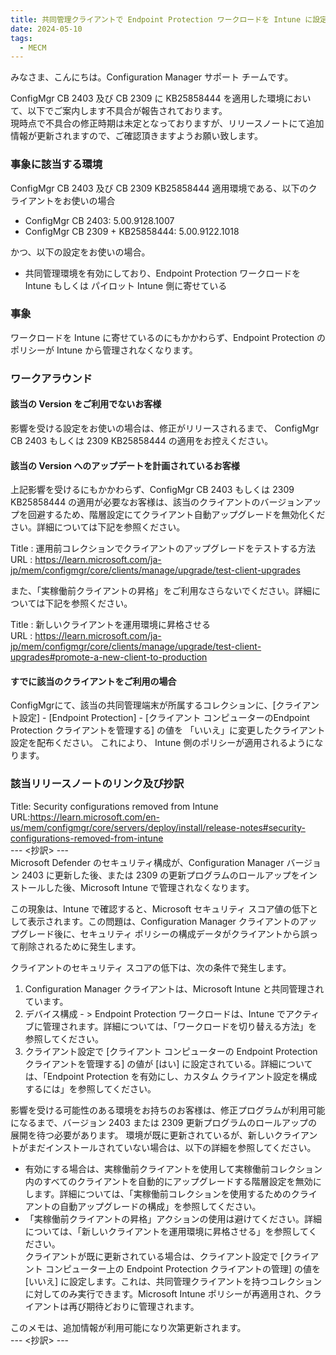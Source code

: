 ```yaml
---
title: 共同管理クライアントで Endpoint Protection ワークロードを Intune に設定した場合に影響を受ける不具合のご案内
date: 2024-05-10
tags:
  - MECM
---  
```


みなさま、こんにちは。Configuration Manager サポート チームです。  

ConfigMgr CB 2403 及び CB 2309 に KB25858444 を適用した環境において、以下でご案内します不具合が報告されております。    
現時点で不具合の修正時期は未定となっておりますが、リリースノートにて追加情報が更新されますので、ご確認頂きますようお願い致します。  

### 事象に該当する環境  
ConfigMgr CB 2403 及び CB 2309 KB25858444 適用環境である、以下のクライアントをお使いの場合  

- ConfigMgr CB 2403: 5.00.9128.1007  
- ConfigMgr CB 2309 + KB25858444: 5.00.9122.1018  

かつ、以下の設定をお使いの場合。  

- 共同管理環境を有効にしており、Endpoint Protection ワークロードを Intune もしくは パイロット Intune 側に寄せている  

### 事象  
ワークロードを Intune に寄せているのにもかかわらず、Endpoint Protection のポリシーが Intune から管理されなくなります。  

### ワークアラウンド  
#### 該当の Version をご利用でないお客様  
影響を受ける設定をお使いの場合は、修正がリリースされるまで、 ConfigMgr CB 2403 もしくは 2309 KB25858444 の適用をお控えください。  

#### 該当の Version へのアップデートを計画されているお客様  
上記影響を受けるにもかかわらず、ConfigMgr CB 2403 もしくは 2309 KB25858444 の適用が必要なお客様は、該当のクライアントのバージョンアップを回避するため、階層設定にてクライアント自動アップグレードを無効化ください。詳細については下記を参照ください。  

Title : 運用前コレクションでクライアントのアップグレードをテストする方法  
URL : https://learn.microsoft.com/ja-jp/mem/configmgr/core/clients/manage/upgrade/test-client-upgrades  

また、「実稼働前クライアントの昇格」をご利用なさらないでください。詳細については下記を参照ください。  

Title : 新しいクライアントを運用環境に昇格させる  
URL : https://learn.microsoft.com/ja-jp/mem/configmgr/core/clients/manage/upgrade/test-client-upgrades#promote-a-new-client-to-production  

#### すでに該当のクライアントをご利用の場合  
ConfigMgrにて、該当の共同管理端末が所属するコレクションに、[クライアント設定] - [Endpoint Protection] - [クライアント コンピューターのEndpoint Protection クライアントを管理する] の値を 「いいえ」に変更したクライアント設定を配布ください。 これにより、 Intune 側のポリシーが適用されるようになります。  

 ### 該当リリースノートのリンク及び抄訳  
 Title: Security configurations removed from Intune  
URL:https://learn.microsoft.com/en-us/mem/configmgr/core/servers/deploy/install/release-notes#security-configurations-removed-from-intune  
--- <抄訳> ---  
Microsoft Defender のセキュリティ構成が、Configuration Manager バージョン 2403 に更新した後、または 2309 の更新プログラムのロールアップをインストールした後、Microsoft Intune で管理されなくなります。  
 
この現象は、Intune で確認すると、Microsoft セキュリティ スコア値の低下として表示されます。この問題は、Configuration Manager クライアントのアップグレード後に、セキュリティ ポリシーの構成データがクライアントから誤って削除されるために発生します。   
 
クライアントのセキュリティ スコアの低下は、次の条件で発生します。  
 
1. Configuration Manager クライアントは、Microsoft Intune と共同管理されています。  
2. デバイス構成 - > Endpoint Protection ワークロードは、Intune でアクティブに管理されます。詳細については、「ワークロードを切り替える方法」を参照してください。  
3. クライアント設定で [クライアント コンピューターの Endpoint Protection クライアントを管理する] の値が [はい] に設定されている。詳細については、「Endpoint Protection を有効にし、カスタム クライアント設定を構成するには」を参照してください。  
 
影響を受ける可能性のある環境をお持ちのお客様は、修正プログラムが利用可能になるまで、バージョン 2403 または 2309 更新プログラムのロールアップの展開を待つ必要があります。 環境が既に更新されているが、新しいクライアントがまだインストールされていない場合は、以下の詳細を参照してください。  
 
- 有効にする場合は、実稼働前クライアントを使用して実稼働前コレクション内のすべてのクライアントを自動的にアップグレードする階層設定を無効にします。詳細については、「実稼働前コレクションを使用するためのクライアントの自動アップグレードの構成」を参照してください。  
- 「実稼働前クライアントの昇格」アクションの使用は避けてください。詳細については、「新しいクライアントを運用環境に昇格させる」を参照してください。  
クライアントが既に更新されている場合は、クライアント設定で [クライアント コンピューター上の Endpoint Protection クライアントの管理] の値を [いいえ] に設定します。これは、共同管理クライアントを持つコレクションに対してのみ実行できます。Microsoft Intune ポリシーが再適用され、クライアントは再び期待どおりに管理されます。  
 
このメモは、追加情報が利用可能になり次第更新されます。  
--- <抄訳> ---  